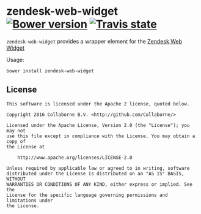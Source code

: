 zendesk-web-widget [![Bower version](https://badge.fury.io/bo/zendesk-web-widget.svg)](http://badge.fury.io/bo/zendesk-web-widget) [![Travis state](https://travis-ci.org/Collaborne/zendesk-web-widget.svg?branch=master)](https://travis-ci.org/Collaborne/zendesk-web-widget)
=========

`zendesk-web-widget` provides a wrapper element for the [Zendesk Web Widget](https://support.zendesk.com/hc/en-us/articles/203908456)

Usage:

`bower install zendesk-web-widget`


## License

    This software is licensed under the Apache 2 license, quoted below.

    Copyright 2016 Collaborne B.V. <http://github.com/Collaborne/>

    Licensed under the Apache License, Version 2.0 (the "License"); you may not
    use this file except in compliance with the License. You may obtain a copy of
    the License at

        http://www.apache.org/licenses/LICENSE-2.0

    Unless required by applicable law or agreed to in writing, software
    distributed under the License is distributed on an "AS IS" BASIS, WITHOUT
    WARRANTIES OR CONDITIONS OF ANY KIND, either express or implied. See the
    License for the specific language governing permissions and limitations under
    the License.
